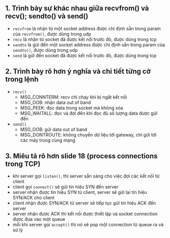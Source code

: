 ## 1. Trình bày sự khác nhau giữa recvfrom() và recv(); sendto() và send()
- `recvfrom` là nhận từ một socket address được chỉ định sẵn trong param của `recvfrom()`, được dùng trong udp
- `recv` là nhận từ socket đã được kết nối trước đó, được dùng trong tcp
- `sendto` là gửi đến một socket address được chỉ định sẵn trong param của `sendto()`, được dùng trong udp
- `send` là gửi đến socket đã được kết nối trước đó, được dùng trong tcp

## 2. Trình bày rõ hơn ý nghĩa và chi tiết từng cờ trong lệnh
- `recv()`
  - MSG_CONNTERM: recv chỉ chạy khi bị ngắt kết nối
  - MSG_OOB: nhận data out of band
  - MSG_PEEK: đọc data trong socket mà không xóa
  - MSG_WAITALL: đọc và đợi đến khi đọc đủ số lượng data được gửi đến
- `send()`
  - MSG_OOB: gửi data out of band
  - MSG_DONTROUTE: không chuyển dữ liệu tới gateway, chỉ gửi tới các máy trong cùng mạng

## 3. Miêu tả rõ hơn slide 18 (process connections trong TCP)
- khi server gọi `listen()`, thì server sẫn sàng cho việc đợi các kết nối từ client
- client gọi `connect()` sẽ gửi tín hiệu SYN đến server
- server nhận được tín hiệu SYN từ client, server sẽ gửi lại tín hiệu SYN/ACK cho client
- client nhận được SYN/ACK từ server sẽ tiếp tục gửi tín hiệu ACK đến server
- server nhận được ACK thì kết nối được thiết lập và socket connection được đưa vào một queue
- mỗi khi server gọi `accept()` thì nó sẽ pop một connection từ queue ra và sử lý
